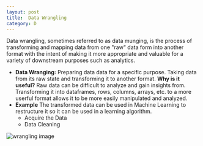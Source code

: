 ```yaml
---
layout: post
title:  Data Wrangling
category: D
---
```


Data wrangling, sometimes referred to as data munging, is the process of transforming and mapping data from one "raw" data form into another format with the intent of making it more appropriate and valuable for a variety of downstream purposes such as analytics.

- **Data Wranging:** Preparing data data for a specific purpose. Taking data from its raw state and transforming it to another format.
    **Why is it useful?** Raw data can be difficult to analyze and gain insights from. Transforming it into dataframes, rows, columns,                               arrays, etc. to a more userful format allows it to be more easily manipulated and analyzed.
- **Example** The transformed data can be used in Machine Learning to restructure it so it can be used in a learning algorithm.
   - Acquire the Data
   - Data Cleaning
   
![wrangling image](https://i1.wp.com/www.r-exercises.com/wp-content/uploads/2017/05/monitor.png?resize=275%2C140 "Data Wrangling")
